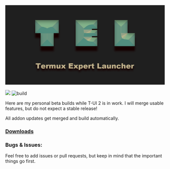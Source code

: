 <img src="https://github.com/t-e-l/artwork/raw/master/github_banner.png" data-canonical-src="https://github.com/t-e-l/artwork/raw/master/github_banner.png"  />


<img href="https://t.me/tui_expert" src="https://upload.wikimedia.org/wikipedia/commons/8/82/Telegram_logo.svg" data-canonical-src="https://upload.wikimedia.org/wikipedia/commons/8/82/Telegram_logo.svg" width="40" />  ![build](https://api.travis-ci.com/t-e-l/tel.svg?branch=master) 

Here are my personal beta builds while T-UI 2 is in work.
I will merge usable features, but do not expect a stable release!

All addon updates get merged and build automatically.




### [Downloads](https://t-e-l.github.io/)

### Bugs & Issues:
Feel free to add issues or pull requests, but keep in mind that the important things go first.

